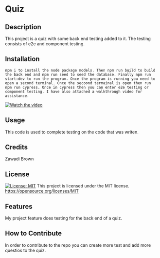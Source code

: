 # Quiz
 
## Description
This project is a quiz with some back end testing added to it. The testing consists of e2e and component testing. 

## Installation
```
npm i to install the node package models. Then npm run build to build the back end and npm run seed to seed the database. Finally npm run start:dev to run the program. Once the program is running you need to open a second terminal. Once the secoond termainal is open then run npm run cypress. Once in cypress then you can enter e2e testing or component testing. I have also attached a walkthrough video for assistance.
```
[![Watch the video]()](https://somup.com/cThQYcMqIG)


## Usage
This code is used to complete testing on the code that was writen. 


## Credits
Zawadi Brown


## License
[![License: MIT](https://img.shields.io/badge/License-MIT-yellow.svg)](https://opensource.org/licenses/MIT)
This project is licensed under the MIT license.
https://opensource.org/licenses/MIT



## Features
My project feature does testing for the back end of a quiz.

## How to Contribute
In order to contribute to the repo you can create more test and add more questios to the quiz.
